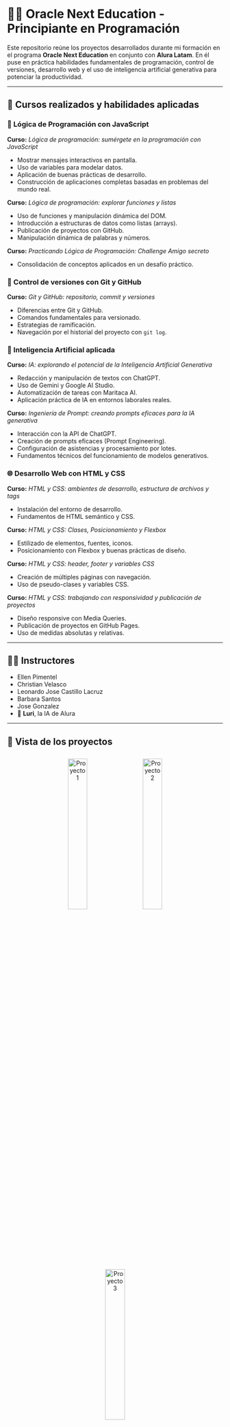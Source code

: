 # 👩‍💻 Oracle Next Education - Principiante en Programación

Este repositorio reúne los proyectos desarrollados durante mi formación en el programa **Oracle Next Education** en conjunto con **Alura Latam**. En él puse en práctica habilidades fundamentales de programación, control de versiones, desarrollo web y el uso de inteligencia artificial generativa para potenciar la productividad.

---

## 🧠 Cursos realizados y habilidades aplicadas

### 🔷 Lógica de Programación con JavaScript
**Curso:** *Lógica de programación: sumérgete en la programación con JavaScript*
- Mostrar mensajes interactivos en pantalla.
- Uso de variables para modelar datos.
- Aplicación de buenas prácticas de desarrollo.
- Construcción de aplicaciones completas basadas en problemas del mundo real.

**Curso:** *Lógica de programación: explorar funciones y listas*
- Uso de funciones y manipulación dinámica del DOM.
- Introducción a estructuras de datos como listas (arrays).
- Publicación de proyectos con GitHub.
- Manipulación dinámica de palabras y números.

**Curso:** *Practicando Lógica de Programación: Challenge Amigo secreto*
- Consolidación de conceptos aplicados en un desafío práctico.

### 🧩 Control de versiones con Git y GitHub
**Curso:** *Git y GitHub: repositorio, commit y versiones*
- Diferencias entre Git y GitHub.
- Comandos fundamentales para versionado.
- Estrategias de ramificación.
- Navegación por el historial del proyecto con `git log`.

### 🧠 Inteligencia Artificial aplicada
**Curso:** *IA: explorando el potencial de la Inteligencia Artificial Generativa*
- Redacción y manipulación de textos con ChatGPT.
- Uso de Gemini y Google AI Studio.
- Automatización de tareas con Maritaca AI.
- Aplicación práctica de IA en entornos laborales reales.

**Curso:** *Ingeniería de Prompt: creando prompts eficaces para la IA generativa*
- Interacción con la API de ChatGPT.
- Creación de prompts eficaces (Prompt Engineering).
- Configuración de asistencias y procesamiento por lotes.
- Fundamentos técnicos del funcionamiento de modelos generativos.

### 🌐 Desarrollo Web con HTML y CSS
**Curso:** *HTML y CSS: ambientes de desarrollo, estructura de archivos y tags*
- Instalación del entorno de desarrollo.
- Fundamentos de HTML semántico y CSS.

**Curso:** *HTML y CSS: Clases, Posicionamiento y Flexbox*
- Estilizado de elementos, fuentes, iconos.
- Posicionamiento con Flexbox y buenas prácticas de diseño.

**Curso:** *HTML y CSS: header, footer y variables CSS*
- Creación de múltiples páginas con navegación.
- Uso de pseudo-clases y variables CSS.

**Curso:** *HTML y CSS: trabajando con responsividad y publicación de proyectos*
- Diseño responsive con Media Queries.
- Publicación de proyectos en GitHub Pages.
- Uso de medidas absolutas y relativas.

---

## 👩‍🏫 Instructores

- Ellen Pimentel  
- Christian Velasco  
- Leonardo Jose Castillo Lacruz  
- Barbara Santos  
- Jose Gonzalez  
- 🧠 **Luri**, la IA de Alura

---

## 📸 Vista de los proyectos

<p align="center">
  <img src="https://github.com/user-attachments/assets/620a4256-4294-4b0b-a25a-32098ccf2b1a" alt="Proyecto 1" width="30%" style="margin: 10px;">
  <img src="https://github.com/user-attachments/assets/63f1e4ea-0fc2-49b1-b309-0badfcec3e8c" alt="Proyecto 2" width="30%" style="margin: 10px;">
  <img src="https://github.com/user-attachments/assets/3b0bc002-e60e-4f77-8935-7012a179bf0a" alt="Proyecto 3" width="30%" style="margin: 10px;">
</p>

---

## 🔗 Ver proyectos online

👉 [Juego del número Secreto](https://kateclysm.github.io/ONE_Secret_Number_Game)

💠[Repositorio](https://github.com/KateClysm/ONE_Secret_Number_Game)

👉 [Challenge Amigo Secreto](https://kateclysm.github.io/ONE_Challenge_Amigo_secreto)

💠[Repositorio](https://github.com/KateClysm/ONE_Challenge_Amigo_secreto)

👉 [Portfolio básico](https://kateclysm.github.io/ONE_Portfolio)

💠[Repositorio](https://github.com/KateClysm/ONE_Portfolio)

---

